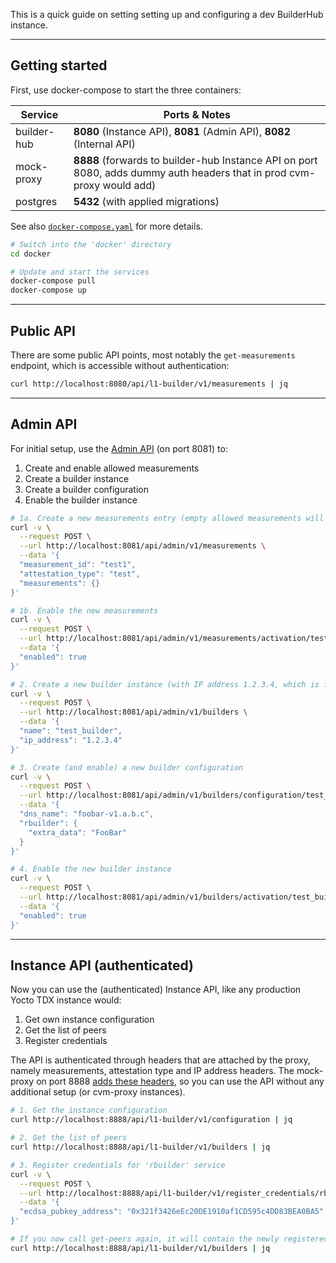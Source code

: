 This is a quick guide on setting setting up and configuring a dev BuilderHub instance.

---

## Getting started

First, use docker-compose to start the three containers:

| Service     | Ports & Notes                                                                                                          |
| ----------- | ---------------------------------------------------------------------------------------------------------------------- |
| builder-hub | **8080** (Instance API), **8081** (Admin API), **8082** (Internal API)                                                 |
| mock-proxy  | **8888** (forwards to builder-hub Instance API on port 8080, adds dummy auth headers that in prod cvm-proxy would add) |
| postgres    | **5432** (with applied migrations)                                                                                     |

See also [`docker-compose.yaml`](../docker/docker-compose.yaml) for more details.

```bash
# Switch into the 'docker' directory
cd docker

# Update and start the services
docker-compose pull
docker-compose up
```

---

## Public API

There are some public API points, most notably the `get-measurements` endpoint, which is accessible without authentication:

```bash
curl http://localhost:8080/api/l1-builder/v1/measurements | jq
```

---

## Admin API

For initial setup, use the [Admin API](https://github.com/flashbots/builder-hub?tab=readme-ov-file#admin-endpoints) (on port 8081) to:
1. Create and enable allowed measurements
2. Create a builder instance
3. Create a builder configuration
4. Enable the builder instance

```bash
# 1a. Create a new measurements entry (empty allowed measurements will allow all client measurements)
curl -v \
  --request POST \
  --url http://localhost:8081/api/admin/v1/measurements \
  --data '{
  "measurement_id": "test1",
  "attestation_type": "test",
  "measurements": {}
}'

# 1b. Enable the new measurements
curl -v \
  --request POST \
  --url http://localhost:8081/api/admin/v1/measurements/activation/test1 \
  --data '{
  "enabled": true
}'

# 2. Create a new builder instance (with IP address 1.2.3.4, which is fixed in the mock-proxy)
curl -v \
  --request POST \
  --url http://localhost:8081/api/admin/v1/builders \
  --data '{
  "name": "test_builder",
  "ip_address": "1.2.3.4"
}'

# 3. Create (and enable) a new builder configuration
curl -v \
  --request POST \
  --url http://localhost:8081/api/admin/v1/builders/configuration/test_builder \
  --data '{
  "dns_name": "foobar-v1.a.b.c",
  "rbuilder": {
    "extra_data": "FooBar"
  }
}'

# 4. Enable the new builder instance
curl -v \
  --request POST \
  --url http://localhost:8081/api/admin/v1/builders/activation/test_builder \
  --data '{
  "enabled": true
}'
```

---

## Instance API (authenticated)

Now you can use the (authenticated) Instance API, like any production Yocto TDX instance would:
1. Get own instance configuration
2. Get the list of peers
3. Register credentials

The API is authenticated through headers that are attached by the proxy, namely measurements, attestation type and IP address headers.
The mock-proxy on port 8888 [adds these headers](https://github.com/flashbots/builder-hub/blob/main/docker/mock-proxy/nginx-default.conf),
so you can use the API without any additional setup (or cvm-proxy instances).

```bash
# 1. Get the instance configuration
curl http://localhost:8888/api/l1-builder/v1/configuration | jq

# 2. Get the list of peers
curl http://localhost:8888/api/l1-builder/v1/builders | jq

# 3. Register credentials for 'rbuilder' service
curl -v \
  --request POST \
  --url http://localhost:8888/api/l1-builder/v1/register_credentials/rbuilder \
  --data '{
  "ecdsa_pubkey_address": "0x321f3426eEc20DE1910af1CD595c4DD83BEA0BA5"
}'

# If you now call get-peers again, it will contain the newly registered address:
curl http://localhost:8888/api/l1-builder/v1/builders | jq
```
